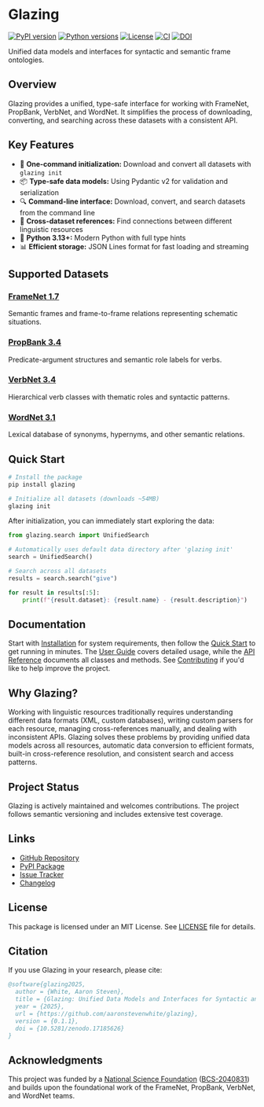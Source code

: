 # Glazing

[![PyPI version](https://img.shields.io/pypi/v/glazing)](https://pypi.org/project/glazing/)
[![Python versions](https://img.shields.io/pypi/pyversions/glazing)](https://pypi.org/project/glazing/)
[![License](https://img.shields.io/pypi/l/glazing)](https://github.com/aaronstevenwhite/glazing/blob/main/LICENSE)
[![CI](https://github.com/aaronstevenwhite/glazing/actions/workflows/ci.yml/badge.svg?branch=main)](https://github.com/aaronstevenwhite/glazing/actions/workflows/ci.yml)
[![DOI](https://zenodo.org/badge/DOI/10.5281/zenodo.17185626.svg)](https://doi.org/10.5281/zenodo.17185626)

Unified data models and interfaces for syntactic and semantic frame ontologies.

## Overview

Glazing provides a unified, type-safe interface for working with FrameNet, PropBank, VerbNet, and WordNet. It simplifies the process of downloading, converting, and searching across these datasets with a consistent API.

## Key Features

- 🚀 **One-command initialization:** Download and convert all datasets with `glazing init`
- 📦 **Type-safe data models:** Using Pydantic v2 for validation and serialization
- 🔍 **Command-line interface:** Download, convert, and search datasets from the command line
- 🔗 **Cross-dataset references:** Find connections between different linguistic resources
- 🐍 **Python 3.13+:** Modern Python with full type hints
- 📊 **Efficient storage:** JSON Lines format for fast loading and streaming

## Supported Datasets

### [FrameNet 1.7](https://framenet.icsi.berkeley.edu/)
Semantic frames and frame-to-frame relations representing schematic situations.

### [PropBank 3.4](https://propbank.github.io/)
Predicate-argument structures and semantic role labels for verbs.

### [VerbNet 3.4](https://verbs.colorado.edu/verbnet/)
Hierarchical verb classes with thematic roles and syntactic patterns.

### [WordNet 3.1](https://wordnet.princeton.edu/)
Lexical database of synonyms, hypernyms, and other semantic relations.

## Quick Start

```bash
# Install the package
pip install glazing

# Initialize all datasets (downloads ~54MB)
glazing init
```

After initialization, you can immediately start exploring the data:

```python
from glazing.search import UnifiedSearch

# Automatically uses default data directory after 'glazing init'
search = UnifiedSearch()

# Search across all datasets
results = search.search("give")

for result in results[:5]:
    print(f"{result.dataset}: {result.name} - {result.description}")
```

## Documentation

Start with [Installation](installation.md) for system requirements, then follow the [Quick Start](quick-start.md) to get running in minutes. The [User Guide](user-guide/cli.md) covers detailed usage, while the [API Reference](api/index.md) documents all classes and methods. See [Contributing](contributing.md) if you'd like to help improve the project.

## Why Glazing?

Working with linguistic resources traditionally requires understanding different data formats (XML, custom databases), writing custom parsers for each resource, managing cross-references manually, and dealing with inconsistent APIs. Glazing solves these problems by providing unified data models across all resources, automatic data conversion to efficient formats, built-in cross-reference resolution, and consistent search and access patterns.

## Project Status

Glazing is actively maintained and welcomes contributions. The project follows semantic versioning and includes extensive test coverage.

## Links

- [GitHub Repository](https://github.com/aaronstevenwhite/glazing)
- [PyPI Package](https://pypi.org/project/glazing/)
- [Issue Tracker](https://github.com/aaronstevenwhite/glazing/issues)
- [Changelog](https://github.com/aaronstevenwhite/glazing/blob/main/CHANGELOG.md)

## License

This package is licensed under an MIT License. See [LICENSE](https://github.com/aaronstevenwhite/glazing/blob/main/LICENSE) file for details.

## Citation

If you use Glazing in your research, please cite:

```bibtex
@software{glazing2025,
  author = {White, Aaron Steven},
  title = {Glazing: Unified Data Models and Interfaces for Syntactic and Semantic Frame Ontologies},
  year = {2025},
  url = {https://github.com/aaronstevenwhite/glazing},
  version = {0.1.1},
  doi = {10.5281/zenodo.17185626}
}
```

## Acknowledgments

This project was funded by a [National Science Foundation](https://www.nsf.gov/) ([BCS-2040831](https://www.nsf.gov/awardsearch/showAward?AWD_ID=2040831)) and builds upon the foundational work of the FrameNet, PropBank, VerbNet, and WordNet teams.
